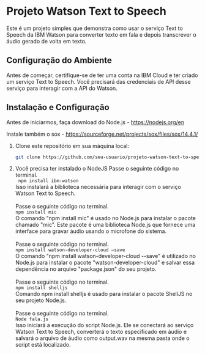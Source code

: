 # Projeto Watson Text to Speech

Este é um projeto simples que demonstra como usar o serviço Text to Speech da IBM Watson para converter texto em fala e depois transcrever o áudio gerado de volta em texto.

## Configuração do Ambiente

Antes de começar, certifique-se de ter uma conta na IBM Cloud e ter criado um serviço Text to Speech. Você precisará das credenciais de API desse serviço para interagir com a API do Watson.

## Instalação e Configuração

Antes de iniciarmos, faça download do Node.js - https://nodejs.org/en  

Instale também o sox - https://sourceforge.net/projects/sox/files/sox/14.4.1/ 

1. Clone este repositório em sua máquina local:

   ```bash
   git clone https://github.com/seu-usuario/projeto-watson-text-to-speech.git
2. Você precisa ter instalado o NodeJS
   Passe o seguinte código no terminal. <br /> 
        ` npm install ibm-watson`    <br />
   Isso instalará a biblioteca necessária para interagir com o serviço Watson Text to Speech.
<br /><br />
   Passe o seguinte código no terminal.  <br />
        `npm install mic` <br />
   O comando "npm install mic" é usado no Node.js para instalar o pacote chamado "mic". Este pacote é uma biblioteca Node.js que fornece uma interface para gravar áudio usando o microfone do sistema.
<br /><br />
   Passe o seguinte código no terminal. <br />
         `npm install watson-developer-cloud –save` <br />
   O comando "npm install watson-developer-cloud --save" é utilizado no Node.js para instalar o pacote "watson-developer-cloud" e salvar essa dependência no arquivo "package.json" do seu projeto.
<br /><br />
    Passe o seguinte código no terminal. <br />
        `npm install shelljs` <br />
    Comando npm install shelljs é usado para instalar o pacote ShellJS no seu projeto Node.js.
<br /><br />
   Passe o seguinte código no terminal. <br />
        `Node fala.js` <br />
   Isso iniciará a execução do script Node.js. Ele se conectará ao serviço Watson Text to Speech, converterá o texto especificado em áudio e salvará o arquivo de áudio como output.wav na mesma pasta onde o script está localizado. 
